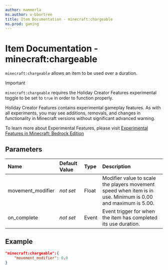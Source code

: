 ```yaml
---
author: mammerla
ms.author: v-bbortree
title: Item Documentation - minecraft:chargeable
ms.prod: gaming
---
```


# Item Documentation - minecraft:chargeable

`minecraft:chargeable` allows an item to be used over a duration.

>[!IMPORTANT]
> `minecraft:chargeable` requires the Holiday Creator Features experimental toggle to be set to `true` in order to function properly.
>
>Holiday Creator Features contains experimental gameplay features. As with all experiments, you may see additions, removals, and changes in functionality in Minecraft versions without significant advanced warning.
>
>To learn more about Experimental Features, please visit [Experimental Features in Minecraft: Bedrock Edition](../../../../../Documents/ExperimentalFeaturesToggle.md)

## Parameters

|Name |Default Value  |Type  |Description  |
|:----------|:----------|:----------|:----------|
|movement_modifier|*not set* |Float | Modifier value to scale the players movement speed when item is in use. Minimum is 0.00 and maximum is 5.00.|
|on_complete  |*not set*  | Event| Event trigger for when the item has completed its use duration.|

## Example

```json
"minecraft:chargeable":{
    "movement_modifier": 0.0
}
```
